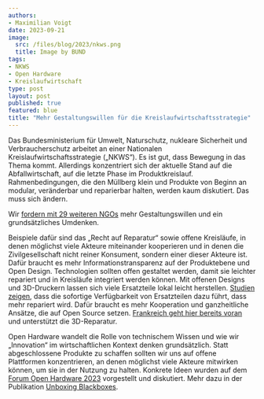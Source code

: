 ```yaml
---
authors:
- Maximilian Voigt
date: 2023-09-21
image:
  src: /files/blog/2023/nkws.png
  title: Image by BUND
tags:
- NKWS
- Open Hardware
- Kreislaufwirtschaft
type: post
layout: post
published: true
featured: blue
title: "Mehr Gestaltungswillen für die Kreislaufwirtschaftsstrategie"
---
```


Das Bundesministerium für Umwelt, Naturschutz, nukleare Sicherheit und Verbraucherschutz arbeitet an einer Nationalen Kreislaufwirtschaftsstrategie („NKWS“). Es ist gut, dass Bewegung in das Thema kommt. Allerdings konzentriert sich der aktuelle Stand auf die Abfallwirtschaft, auf die letzte Phase im Produktkreislauf. Rahmenbedingungen, die den Müllberg klein und Produkte von Beginn an modular, veränderbar und reparierbar halten, werden kaum diskutiert. Das muss sich ändern.

Wir [fordern mit 29 weiteren NGOs](https://www.bund.net/service/publikationen/detail/publication/handlungsbedarf-fuer-eine-erfolgreiche-nationale-kreislaufwirtschaftsstrategie/) mehr Gestaltungswillen und ein grundsätzliches Umdenken.

Beispiele dafür sind das „Recht auf Reparatur“ sowie offene Kreisläufe, in denen möglichst viele Akteure miteinander kooperieren und in denen die Zivilgesellschaft nicht reiner Konsument, sondern einer dieser Akteure ist. Dafür braucht es mehr Informationstransparenz auf der Produktebene und Open Design. Technologien sollten offen gestaltet werden, damit sie leichter repariert und in Kreisläufe integriert werden können. Mit offenen Designs und 3D-Druckern lassen sich viele Ersatzteile lokal leicht herstellen. [Studien zeigen](https://www.sciencedirect.com/science/article/pii/S1875389217301359?via%3Dihub), dass die sofortige Verfügbarkeit von Ersatzteilen dazu führt, dass mehr repariert wird. Dafür braucht es mehr Kooperation und ganzheitliche Ansätze, die auf Open Source setzen. [Frankreich geht hier bereits voran](https://netzpolitik.org/2022/frankreich-selbstgemachte-ersatzteile-aus-dem-3d-drucker/) und unterstützt die 3D-Reparatur.

Open Hardware wandelt die Rolle von technischem Wissen und wie wir „Innovation“ im wirtschaftlichen Kontext denken grundsätzlich. Statt abgeschlossene Produkte zu schaffen sollten wir uns auf offene Plattformen konzentrieren, an denen möglichst viele Akteure mitwirken können, um sie in der Nutzung zu halten. Konkrete Ideen wurden auf dem [Forum Open Hardware 2023](https://netzpolitik.org/2023/forum-open-hardware-mit-offener-hardware-zur-kreislaufwirtschaft/) vorgestellt und diskutiert. Mehr dazu in der Publikation [Unboxing Blackboxes](https://open-hardware-allianz.de/assets/files/FOH23_Publikation_2023_WEB.pdf).
